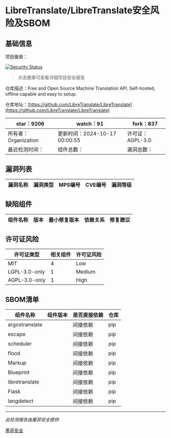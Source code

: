 # LibreTranslate/LibreTranslate安全风险及SBOM

## 基础信息

项目徽章：

[![Security Status](https://www.murphysec.com/platform3/v31/badge/1846622666821214208.svg)](https://www.murphysec.com/console/report/1825964980166397952/1846622666821214208)

> 点击徽章可查看详细项目安全报告

仓库描述：Free and Open Source Machine Translation API. Self-hosted, offline capable and easy to setup.

仓库地址：[https://github.com/LibreTranslate/LibreTranslate](https://github.com/LibreTranslate/LibreTranslate)

| star：9206 | watch：91 | fork：837 |
| ----------- | -------------- | ------------ |
| 所有者：Organization | 更新时间：2024-10-17 00:00:55 | 许可证：AGPL-3.0 |
| 最近检测时间： | 组件总数： | 漏洞总数： |




## 漏洞列表

| 漏洞名称 | 漏洞类型 | MPS编号 | CVE编号 | 漏洞等级 |
| ------- | ------ | ------- | ------ | ----- |





## 缺陷组件

| 组件名称 | 版本 | 最小修复版本 | 依赖关系 | 修复建议 |
| -------- | ---- | ------------ | -------- | -------- |





## 许可证风险

| 许可证类型 | 相关组件 | 许可证风险 |
| ---------- | -------- | ---------- |
|MIT|4|Low|
|LGPL-3.0-only|1|Medium|
|AGPL-3.0-only|1|High|




## SBOM清单

| 组件名称 | 组件版本 | 是否直接依赖 | 仓库 |
| -------- | -------- | ------------ | ---- |
|argostranslate||间接依赖|pip|
|escape||间接依赖|pip|
|scheduler||间接依赖|pip|
|flood||间接依赖|pip|
|Markup||间接依赖|pip|
|Blueprint||间接依赖|pip|
|libretranslate||间接依赖|pip|
|Flask||间接依赖|pip|
|langdetect||间接依赖|pip|


------

*此检测报告由墨菲安全提供*

[墨菲安全](www.murphysec.com)